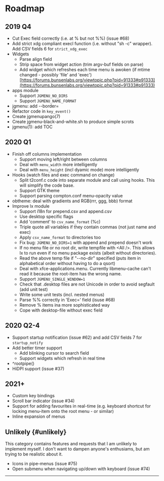 # Roadmap

## 2019 Q4

- Cut Exec field correctly (i.e. at % but not %%) (issue #68)
- Add strict xdg compliant execl function (i.e. without "sh -c" wrapper). Add CSV fields 6 for `strict_xdg_exec`
- Widgets
    * Parse align field
    * Strip space from widget action (trim argv-buf fields on parse)
    * Add widget which refreshes each time menu is awoken (if mtime changed - possibly 'file' and 'exec') [https://forums.bunsenlabs.org/viewtopic.php?pid=91333#p91333](https://forums.bunsenlabs.org/viewtopic.php?pid=91333#p91333)
- apps module
  * Support `JGMENU_NO_DIRS`
  * Support `JGMENU_NAME_FORMAT`
- jgmenu: add --border=<color>
- Refactor code in `key_event()`
- Create jgmenupango(7)
- Create jgmenu-black-and-white.sh to produce simple scrots
- jgmenu(1): add TOC

## 2020 Q1

- Finish off columns implementation
    * Support moving left/right between columns
    * Deal with `menu_width` more intelligently
    * Deal with `menu_height` (incl dyamic mode) more intelligently
- Hooks (watch files and exec command on change)
  * Split t2conf.c code into separate module and call using hooks. This will simplify the code base.
  * Support GTK theme
  * Support parsing compton.conf menu-opacity value
- obtheme: deal with gradients and RGB(rrr, ggg, bbb) format
- Improve lx module
  * Support i18n for prepend.csv and append.csv
  * Use desktop specific flags
  * Add 'comment' to `csv_name_format` (%c)
  * Triple quote all variables if they contain commas (not just name and exec)
  * Apply `csv_name_format` to directories too
  * Fix bug: `JGMENU_NO_DIRS=1` with append and prepend doesn't work
  * If no menu file or no root dir, write tempfile with &lt;All /&gt;. This allows lx to run even if no menu package exists (albeit without directories).
  * Read the above temp file if "--no-dir" specified (puts item in alphabetical order without having to do a qsort)
  * Deal with xfce-applications.menu. Currently libmenu-cache can't read it because the root-item has the wrong name.
  * Support `JGMENU_SINGLE_WINDOW=1`
  * Check that .desktop files are not Unicode in order to avoid segfault (add unit test)
  * Write some unit tests (incl. nested menus)
  * Parse %% correctly in 'Exec=' field (isuse #68)
  * Remove % items ina more sophisticated way
  * Cope with desktop-file without exec field

## 2020 Q2-4

- Support startup notification (issue #62) and add CSV fields 7 for `startup_notify`
- Add better timer support
  * Add blinking cursor to search field
  * Support widgets which refresh in real time
- ^rootpipe()
- HiDPI support (issue #37)

## 2021+

- Custom key bindings
- Scroll bar indicator (issue #34)
- Support for adding favourites in real-time (e.g. keyboard shortcut for locking
  menu-item onto the root menu - or similar)
- Inline expansion of menus

## Unlikely {#unlikely}

This category contains features and requests that I am unlikely to implement
myself. I don't want to dampen anyone's enthusiams, but am trying to be
realistic about it.

- Icons in pipe-menus (issue #75)
- Open submenu when navigating up/down with keyboard (issue #74)


<hr />

